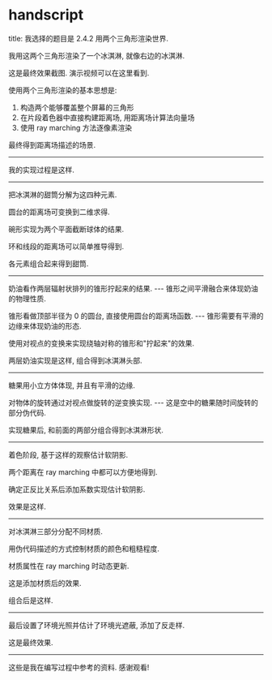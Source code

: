 # handscript

title: 我选择的题目是 2.4.2 用两个三角形渲染世界.

我用这两个三角形渲染了一个冰淇淋, 就像右边的冰淇淋.

这是最终效果截图. 演示视频可以在这里看到.

使用两个三角形渲染的基本思想是:

1. 构造两个能够覆盖整个屏幕的三角形
2. 在片段着色器中直接构建距离场, 用距离场计算法向量场
3. 使用 ray marching 方法逐像素渲染

最终得到距离场描述的场景.

***

我的实现过程是这样.

***

把冰淇淋的甜筒分解为这四种元素.

圆台的距离场可变换到二维求得.

碗形实现为两个平面截断球体的结果.

环和线段的距离场可以简单推导得到.

各元素组合起来得到甜筒.

***

奶油看作两层辐射状排列的锥形拧起来的结果.  ---   锥形之间平滑融合来体现奶油的物理性质.

锥形看做顶部半径为 0 的圆台, 直接使用圆台的距离场函数.   ---    锥形需要有平滑的边缘来体现奶油的形态.

使用对视点的变换来实现绕轴对称的锥形和"拧起来"的效果.

两层奶油实现是这样, 组合得到冰淇淋头部.

***

糖果用小立方体体现, 并且有平滑的边缘.

对物体的旋转通过对视点做旋转的逆变换实现.   ---    这是空中的糖果随时间旋转的部分伪代码.

实现糖果后, 和前面的两部分组合得到冰淇淋形状.

***

着色阶段, 基于这样的观察估计软阴影.

两个距离在 ray marching 中都可以方便地得到.

确定正反比关系后添加系数实现估计软阴影.

效果是这样.

***

对冰淇淋三部分分配不同材质.

用伪代码描述的方式控制材质的颜色和粗糙程度.

材质属性在 ray marching 时动态更新.

这是添加材质后的效果.

组合后是这样.

***

最后设置了环境光照并估计了环境光遮蔽, 添加了反走样.

这是最终效果.

***

这些是我在编写过程中参考的资料. 感谢观看!
